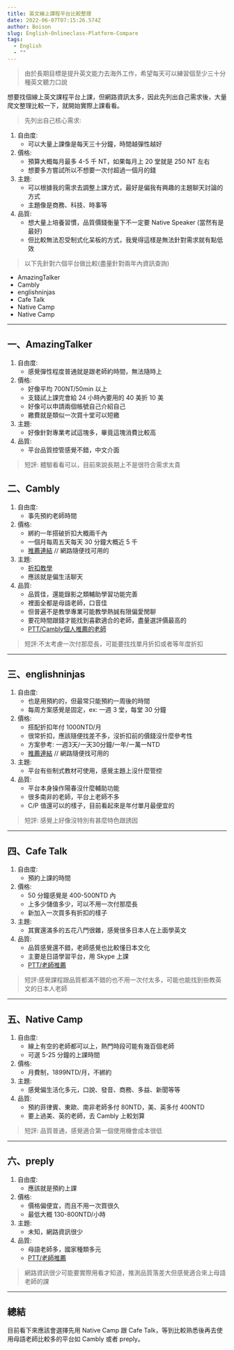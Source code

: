 ```yaml
---
title: 英文線上課程平台比較整理
date: 2022-06-07T07:15:26.574Z
author: Boison
slug: English-Onlineclass-Platform-Compare
tags:
  - English
  - ""
---
```

> 由於長期目標是提升英文能力去海外工作，希望每天可以練習個至少三十分種英文聽力口說



想要找個線上英文課程平台上課，但網路資訊太多，因此先列出自己需求後，大量爬文整理比較一下，就開始實際上課看看。




> 先列出自己核心需求:


1. 自由度:
    - 可以大量上課像是每天三十分鐘，時間越彈性越好
2. 價格: 
    - 預算大概每月最多 4-5 千 NT，如果每月上 20 堂就是 250 NT 左右
    - 想要多方嘗試所以不想要一次付超過一個月的錢
3. 主題: 
    - 可以根據我的需求去調整上課方式，最好是偏我有興趣的主題聊天討論的方式
    - 主題像是商務、科技、時事等
4. 品質: 
    - 想大量上培養習慣，品質價錢衡量下不一定要 Native Speaker (當然有是最好)
    - 但比較無法忍受制式化呆板的方式，我覺得這樣是無法針對需求就有點低效




> 以下先針對六個平台做比較(盡量針對兩年內資訊查詢)


- AmazingTalker
- Cambly
- englishninjas
- Cafe Talk
- Native Camp
- Native Camp

--- 

## 一、AmazingTalker

1. 自由度:
    - 感覺彈性程度普通就是跟老師約時間，無法隨時上
2. 價格: 
    - 好像平均 700NT/50min 以上
    - 支錢試上課完會給 24 小時內要用的 40 美折 10 美
    - 好像可以申請兩個帳號自己介紹自己
    - 繳費就是類似一次買十堂可以短繳
3. 主題: 
    - 好像針對專業考試這塊多，畢竟這塊消費比較高
4. 品質: 
    - 平台品質控管感覺不錯，中文介面

> 短評: 體驗看看可以，目前來說長期上不是很符合需求太貴

## 二、Cambly
1. 自由度:
    - 事先預約老師時間 
2. 價格: 
    - 綁約一年搭破折扣大概兩千內
    - 一個月每周五天每天 30 分鐘大概近 5 千
    - [推薦連結](https://www.cambly.com/en?referralCode=TINOTE&lang=zh_TW) // 網路隨便找可用的
3. 主題: 
    - [折扣教學](https://www.ptt.cc/bbs/Language/M.1635265262.A.42F.html#:~:text=cambly%5Ckids%E9%BB%91%E4%BA%94%E6%8A%98%E6%89%A3%E8%A8%8E%E8%AB%96%2B%E6%8E%A8%E8%96%A6nativecamp)
    - 應該就是偏生活聊天 
4. 品質: 
    - 品質佳，還能錄影之類輔助學習功能完善
    - 裡面全都是母語老師，口音佳
    - 但普遍不是教學專業可能教學熱誠有限偏愛閒聊
    - 要花時間跟錢才能找到喜歡適合的老師，盡量選評價最高的
    - [PTT/Cambly個人推薦的老師](https://www.ptt.cc/bbs/Language/M.1629033111.A.444.html)

> 短評:不太考慮一次付那麼長，可能要找找單月折扣或者等年度折扣
---

## 三、englishninjas
1. 自由度:
    - 也是用預約的，但最常只能預約一周後的時間 
    - 每周方案感覺是固定，ex: 一週 3 堂，每堂 30 分鐘
2. 價格: 
    - 搭配折扣年付 1000NTD/月
    - 很常折扣，應該隨便找差不多，沒折扣前的價錢沒什麼參考性
    - 方案參考: 一週3天/一天30分鐘/一年/一萬一NTD
    - [推薦連結](https://landing.englishninjas.com/invited/en/?referral_code=xhis983g) // 網路隨便找可用的
3. 主題: 
    - 平台有些制式教材可使用，感覺主題上沒什麼管控 
4. 品質: 
    - 平台本身操作陽春沒什麼輔助功能
    - 很多南非的老師，平台上老師不多
    - C/P 值還可以的樣子，目前看起來是年付單月最便宜的

> 短評: 感覺上好像沒特別有甚麼特色跟誘因
---
## 四、Cafe Talk
1. 自由度:
    - 預約上課的時間
2. 價格: 
    - 50 分鐘感覺是 400-500NTD 內
    - 上多少儲值多少，可以不用一次付那麼長 
    - 新加入一次買多有折扣的樣子
3. 主題: 
    - 其實還滿多的五花八門很雜，感覺很多日本人在上面學英文
5. 品質:
    - 品質感覺還不錯，老師感覺也比較懂日本文化 
    - 主要是日語學習平台，用 Skype 上課
    - [PTT/老師推薦](https://www.ptt.cc/bbs/Language/M.1569858603.A.3E7.html)


> 短評:感覺課程跟品質都滿不錯的也不用一次付太多，可能也能找到些教英文的日本人老師



---
## 五、Native Camp
1. 自由度:
    - 線上有空的老師都可以上，熱門時段可能有幾百個老師
    - 可選 5-25 分鐘的上課時間 
2. 價格: 
    - 月費制，1899NTD/月，不綁約
3. 主題: 
    - 感覺偏生活化多元，口說、發音、商務、多益、新聞等等 
4. 品質: 
    - 預約菲律賓、東歐、南非老師多付 80NTD，美、英多付 400NTD
    - 要上過美、英的老師，去 Cambly 上較划算

> 短評: 品質普通，感覺適合第一個使用機會成本很低

---
## 六、preply
1. 自由度:
    - 應該就是預約上課
2. 價格: 
    - 價格偏便宜，而且不用一次買很久
    - 最低大概 130-800NTD/小時
3. 主題: 
    - 未知，網路資訊很少
4. 品質: 
    - 母語老師多，國家種類多元
    - [PTT/老師推薦](https://pttcareer.com/language/M.1653303163.A.570.html)


> 網路資訊很少可能要實際用看才知道，推測品質落差大但感覺適合來上母語老師的課
---



## 總結

目前看下來應該會選擇先用 Native Camp 跟 Cafe Talk，等到比較熟悉後再去使用母語老師比較多的平台如 Cambly 或者 preply。